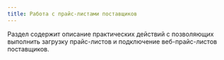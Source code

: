 ```yaml
---
title: Работа с прайс-листами поставщиков
---
```

Раздел содержит описание практических действий с позволяющих выполнить загрузку прайс-листов и подключение веб-прайс-листов поставщиков.